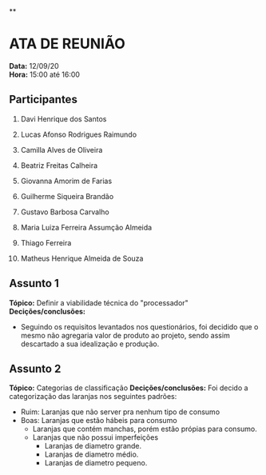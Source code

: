 **

# ATA DE REUNIÃO

**Data:** 12/09/20  
**Hora:** 15:00 até 16:00

## Participantes

1. Davi Henrique dos Santos
    
2.  Lucas Afonso Rodrigues Raimundo
    
3.  Camilla Alves de Oliveira
    
4.  Beatriz Freitas Calheira
    
5.  Giovanna Amorim de Farias
    
6.  Guilherme Siqueira Brandão
    
7.  Gustavo Barbosa Carvalho
    
9.  Maria Luiza Ferreira Assumção Almeida
    
11.  Thiago Ferreira
    
12.  Matheus Henrique Almeida de Souza
    

## Assunto 1
 **Tópico:** Definir a viabilidade técnica do "processador"
 **Decições/conclusões:**
-   Seguindo os requisitos levantados nos questionários, foi decidido que o mesmo não agregaria valor de produto ao projeto, sendo assim descartado a sua idealização e produção.


## Assunto 2

  **Tópico:** Categorias de classificação
 **Decições/conclusões:** Foi decido a categorização das laranjas nos seguintes padrões:
- Ruim: Laranjas que não server pra nenhum tipo de consumo
- Boas: Laranjas que estão hábeis para consumo
  - Laranjas que contém manchas, porém estão própias para consumo.
  - Laranjas que não possui imperfeições
    - Laranjas de diametro grande.
    - Laranjas de diametro médio.
    - Laranjas de diametro pequeno. 



